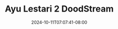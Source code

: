 --- 
title: "Ayu Lestari 2  DoodStream"
description: "video bokep Ayu Lestari 2  DoodStream durasi panjang full vidio terbaru"
date: 2024-10-11T07:07:41-08:00
file_code: "lcgsfgk3d5lr"
draft: false
cover: "cvhzaxsrvbf3xgzl.jpg"
tags: ["Ayu", "Lestari", "DoodStream"]
length: 23
fld_id: "1483796"
foldername: "Ayu lestari"
categories: ["Ayu lestari"]
views: 0
---